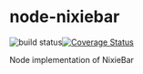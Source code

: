 # node-nixiebar
![build status](https://travis-ci.org/mcchicken/node-nixiebar.svg?branch=master)[![Coverage Status](https://coveralls.io/repos/mcchicken/node-nixiebar/badge.svg?branch=master)](https://coveralls.io/r/mcchicken/node-nixiebar?branch=master)

Node implementation of NixieBar
